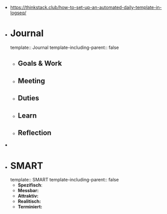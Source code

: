 - https://thinkstack.club/how-to-set-up-an-automated-daily-template-in-logseq/
- # Journal
  template:: Journal
  template-including-parent:: false
	- ## Goals & Work
	- ## Meeting
	- ## Duties
	- ## Learn
	- ## Reflection
-
- # SMART
  template:: SMART
  template-including-parent:: false
	- **Spezifisch**:
	- **Messbar:**
	- **Attraktiv:**
	- **Realitisch:**
	- **Terminiert:**